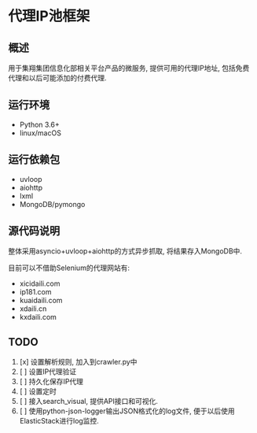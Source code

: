 # 代理IP池框架
## 概述
用于集翔集团信息化部相关平台产品的微服务, 提供可用的代理IP地址, 包括免费代理和以后可能添加的付费代理.

## 运行环境
* Python 3.6+
* linux/macOS

## 运行依赖包
* uvloop
* aiohttp
* lxml
* MongoDB/pymongo

## 源代码说明
整体采用asyncio+uvloop+aiohttp的方式异步抓取, 将结果存入MongoDB中.

目前可以不借助Selenium的代理网站有:
* xicidaili.com
* ip181.com
* kuaidaili.com
* xdaili.cn
* kxdaili.com

## TODO
1. [x] 设置解析规则, 加入到crawler.py中
3. [ ] 设置IP代理验证
4. [ ] 持久化保存IP代理
5. [ ] 设置定时
6. [ ] 接入search_visual, 提供API接口和可视化.
7. [ ] 使用python-json-logger输出JSON格式化的log文件, 便于以后使用ElasticStack进行log监控.
